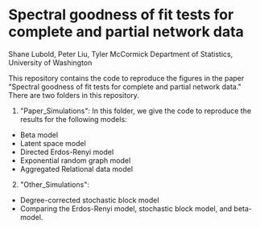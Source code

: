 # Spectral goodness of fit tests for complete and partial network data

Shane Lubold, Peter Liu, Tyler McCormick
Department of Statistics, University of Washington


This repository contains the code to reproduce the figures in the paper "Spectral goodness of fit tests for complete and partial network data." There are two folders in this repository. 

1) "Paper_Simulations": In this folder, we give the code to reproduce the results for the following models: 
 - Beta model
 - Latent space model
 - Directed Erdos-Renyi model 
 - Exponential random graph model
 - Aggregated Relational data model
 
 2) "Other_Simulations": 
 - Degree-corrected stochastic block model 
 - Comparing the Erdos-Renyi model, stochastic block model, and beta-model.
